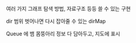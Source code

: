 여러 가지 그래프 탐색 방법, 자료구조 등등 쓸 수 있는 구현

dir 범위 벗어나면 다시 잡아줄 수 있는 dirMap

Queue 에 뱀 몸뚱아리 정보 다 담아두고, 지도에 표시